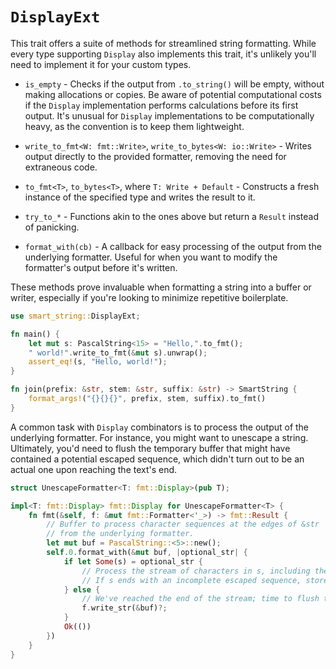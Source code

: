 # `DisplayExt`

This trait offers a suite of methods for streamlined string formatting. While every type supporting `Display` also
implements this trait, it's unlikely you'll need to implement it for your custom types.

- `is_empty` - Checks if the output from `.to_string()` will be empty, without making allocations or copies. Be aware of
  potential computational costs if the `Display` implementation performs calculations before its first output. It's
  unusual for `Display` implementations to be computationally heavy, as the convention is to keep them lightweight.

- `write_to_fmt<W: fmt::Write>`, `write_to_bytes<W: io::Write>` - Writes output directly to the provided formatter,
  removing the need for extraneous code.

- `to_fmt<T>`, `to_bytes<T>`, where `T: Write + Default` - Constructs a fresh instance of the specified type and writes
  the result to it.

- `try_to_*` - Functions akin to the ones above but return a `Result` instead of panicking.

- `format_with(cb)` - A callback for easy processing of the output from the underlying formatter. Useful for when you
  want to modify the formatter's output before it's written.

These methods prove invaluable when formatting a string into a buffer or writer, especially if you're looking to
minimize repetitive boilerplate.

```rust
use smart_string::DisplayExt;

fn main() {
    let mut s: PascalString<15> = "Hello,".to_fmt();
    " world!".write_to_fmt(&mut s).unwrap();
    assert_eq!(s, "Hello, world!");
}

fn join(prefix: &str, stem: &str, suffix: &str) -> SmartString {
    format_args!("{}{}{}", prefix, stem, suffix).to_fmt()
}
```

A common task with `Display` combinators is to process the output of the underlying formatter. For instance, you might
want to unescape a string. Ultimately, you'd need to flush the temporary buffer that might have contained a potential
escaped sequence, which didn't turn out to be an actual one upon reaching the text's end.

```rust
struct UnescapeFormatter<T: fmt::Display>(pub T);

impl<T: fmt::Display> fmt::Display for UnescapeFormatter<T> {
    fn fmt(&self, f: &mut fmt::Formatter<'_>) -> fmt::Result {
        // Buffer to process character sequences at the edges of &str 
        // from the underlying formatter.
        let mut buf = PascalString::<5>::new();
        self.0.format_with(&mut buf, |optional_str| {
            if let Some(s) = optional_str {
                // Process the stream of characters in s, including the handling of any unfinished escape sequences.
                // If s ends with an incomplete escaped sequence, store it in the buffer and delay writing it.
            } else {
                // We've reached the end of the stream; time to flush the buffer.
                f.write_str(&buf)?;
            }
            Ok(())
        })
    }
}
```
